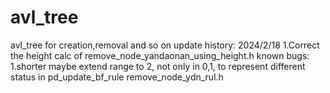 # avl_tree
 avl_tree for creation,removal and so on
 update history:
2024/2/18
 1.Correct the height calc of remove_node_yandaonan_using_height.h
known bugs:
1.shorter maybe extend range to 2, not only in 0,1, to represent different status in pd_update_bf_rule
remove_node_ydn_rul.h